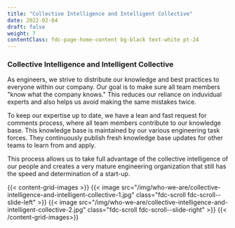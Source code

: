 ```yaml
---
title: "Collective Intelligence and Intelligent Collective"
date: 2022-02-04
draft: false
weight: 7
contentClass: fdc-page-home-content bg-black text-white pt-24
---
```


### Collective Intelligence and Intelligent Collective

As engineers, we strive to distribute our knowledge and best practices to everyone within our company. Our goal is to make sure all team members "know what the company knows." This reduces our reliance on induvidual experts and also helps us avoid making the same mistakes twice.

To keep our expertise up to date, we have a lean and fast request for comments process, where all team members contribute to our knowledge base. This knowledge base is maintained by our various engineering task forces. They continuously publish fresh knowledge base updates for other teams to learn from and apply.

This process allows us to take full advantage of the collective intelligence of our people and creates a very mature engineering organization that still has the speed and determination of a start-up.

{{< content-grid-images >}}
  {{< image src="/img/who-we-are/collective-intelligence-and-intelligent-collective-1.jpg" class="fdc-scroll fdc-scroll--slide-left" >}}
  {{< image src="/img/who-we-are/collective-intelligence-and-intelligent-collective-2.jpg" class="fdc-scroll fdc-scroll--slide-right" >}}
{{< /content-grid-images>}}
